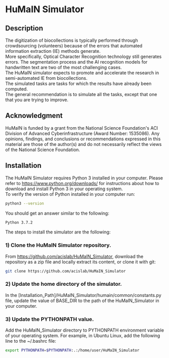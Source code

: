 # HuMaIN Simulator

## Description
The digitization of biocollections is typically performed through crowdsourcing (volunteers) because of the errors that automated information extraction (IE) methods generate.<br/>
More specifically, Optical Character Recognition technology still generates errors. The segmentation process and the AI recognition models for handwritten text are two of the most challenging cases.<br/>
The HuMaIN simulator expects to promote and accelerate the research in semi-automated IE from biocollections.<br/>
The simulated tasks are tasks for which the results have already been computed.<br/>
The general recommendation is to simulate all the tasks, except that one that you are trying to improve. 

## Acknowledgment
HuMaIN is funded by a grant from the National Science Foundation's ACI Division of Advanced Cyberinfrastructure (Award Number: 1535086).
Any opinions, findings, and conclusions or recommendations expressed in this material are those of the author(s) and
do not necessarily reflect the views of the National Science Foundation.


## Installation
The HuMaIN Simulator requires Python 3 installed in your computer. Please refer to https://www.python.org/downloads/ for instructions about how to download and install Python 3 in your operating system.<br/>
To verify the version of Python installed in your computer run:<br/>
```bash
python3 --version
```
You should get an answer similar to the following:
```bash
Python 3.7.2
```

The steps to install the simulator are the following:<br/>
### 1) Clone the HuMaIN Simulator repository. 
From https://github.com/acislab/HuMaIN_Simulator, download the repository as a zip file and locally extract its content, or clone it with git:
```bash
git clone https://github.com/acislab/HuMaIN_Simulator
```
### 2) Update the home directory of the simulator.
In the [Installation_Path]/HuMaIN_Simulator/humain/common/constants.py file, update the value of BASE_DIR to the path of the HuMaIN_Simulator in your computer.
### 3) Update the PYTHONPATH value.
Add the HuMaIN_Simulator directory to PYTHONPATH environment variable of your operating system. For example, in Ubuntu Linux, add the following line to the ~/.bashrc file:
```bash
export PYTHONPATH=$PYTHONPATH:.:/home/user/HuMaIN_Simulator
```
